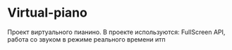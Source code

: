 # **Virtual-piano**
Проект виртуального пианино.
В проекте используются: FullScreen API, работа со звуком в режиме реального времени итп
